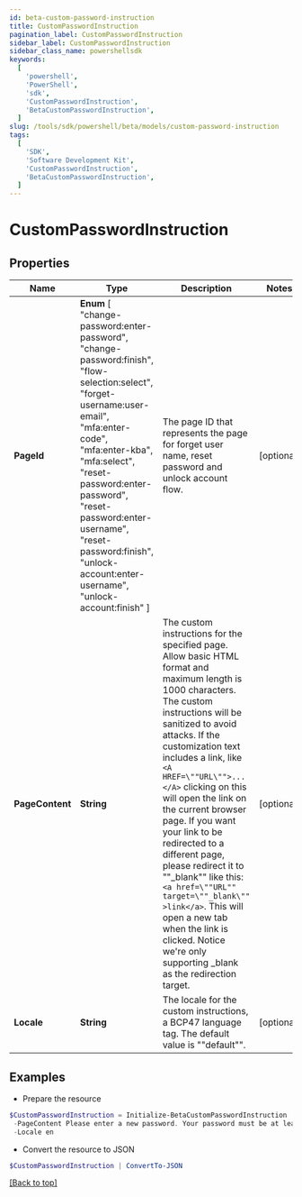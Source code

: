 ```yaml
---
id: beta-custom-password-instruction
title: CustomPasswordInstruction
pagination_label: CustomPasswordInstruction
sidebar_label: CustomPasswordInstruction
sidebar_class_name: powershellsdk
keywords:
  [
    'powershell',
    'PowerShell',
    'sdk',
    'CustomPasswordInstruction',
    'BetaCustomPasswordInstruction',
  ]
slug: /tools/sdk/powershell/beta/models/custom-password-instruction
tags:
  [
    'SDK',
    'Software Development Kit',
    'CustomPasswordInstruction',
    'BetaCustomPasswordInstruction',
  ]
---
```


# CustomPasswordInstruction

## Properties

| Name | Type | Description | Notes |
| --- | --- | --- | --- |
| **PageId** | **Enum** [ "change-password:enter-password", "change-password:finish", "flow-selection:select", "forget-username:user-email", "mfa:enter-code", "mfa:enter-kba", "mfa:select", "reset-password:enter-password", "reset-password:enter-username", "reset-password:finish", "unlock-account:enter-username", "unlock-account:finish" ] | The page ID that represents the page for forget user name, reset password and unlock account flow. | [optional] |
| **PageContent** | **String** | The custom instructions for the specified page. Allow basic HTML format and maximum length is 1000 characters. The custom instructions will be sanitized to avoid attacks. If the customization text includes a link, like `<A HREF=\""URL\"">...</A>` clicking on this will open the link on the current browser page. If you want your link to be redirected to a different page, please redirect it to ""\_blank"" like this: `<a href=\""URL"" target=\""_blank\"" >link</a>`. This will open a new tab when the link is clicked. Notice we're only supporting \_blank as the redirection target. | [optional] |
| **Locale** | **String** | The locale for the custom instructions, a BCP47 language tag. The default value is \""default\"". | [optional] |

## Examples

- Prepare the resource

```powershell
$CustomPasswordInstruction = Initialize-BetaCustomPasswordInstruction  -PageId change-password:enter-password `
 -PageContent Please enter a new password. Your password must be at least 8 characters long and contain at least one number and one letter. `
 -Locale en
```

- Convert the resource to JSON

```powershell
$CustomPasswordInstruction | ConvertTo-JSON
```

[[Back to top]](#)
